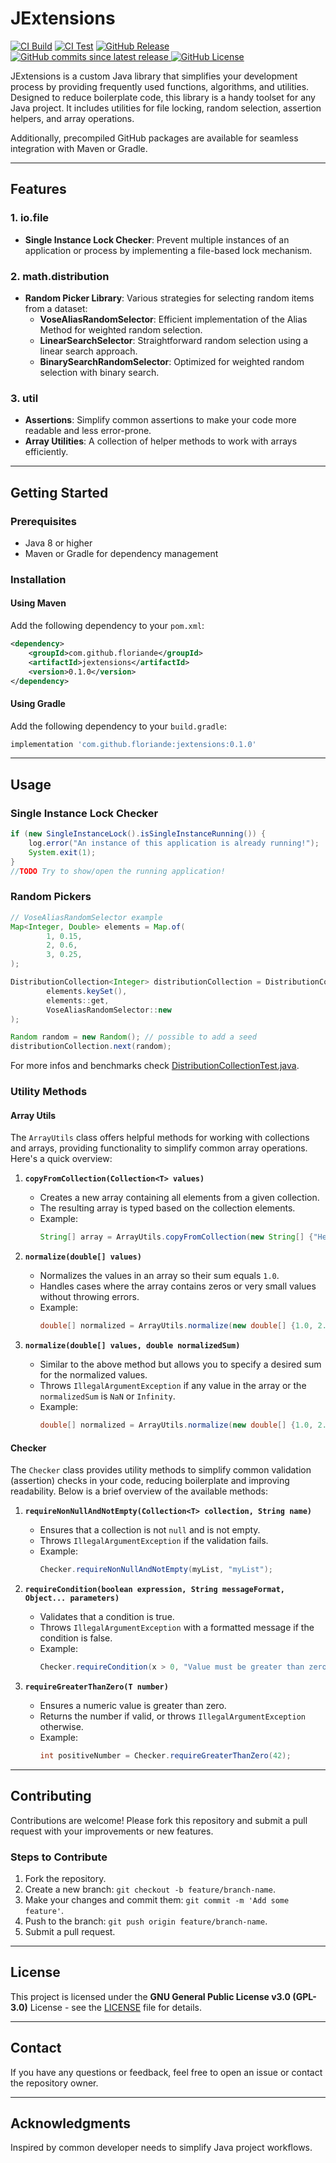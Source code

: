 # JExtensions
[![CI Build](https://github.com/FlorianDe/jextensions/actions/workflows/build.yml/badge.svg)](https://github.com/FlorianDe/jextensions/actions/workflows/build.yml)
[![CI Test](https://github.com/FlorianDe/jextensions/actions/workflows/test.yml/badge.svg)](https://github.com/FlorianDe/jextensions/actions/workflows/test.yml)
[![GitHub Release](https://img.shields.io/github/v/release/FlorianDe/jextensions?label=Version)](https://github.com/FlorianDe/jextensions/releases)
[![GitHub commits since latest release](https://img.shields.io/github/commits-since/FlorianDe/jextensions/latest)
](https://github.com/FlorianDe/jextensions/commits/main/)
[![GitHub License](https://img.shields.io/github/license/floriande/jextensions)
](LICENSE)


JExtensions is a custom Java library that simplifies your development process by providing frequently used functions, algorithms, and utilities. Designed to reduce boilerplate code, this library is a handy toolset for any Java project. It includes utilities for file locking, random selection, assertion helpers, and array operations. 

Additionally, precompiled GitHub packages are available for seamless integration with Maven or Gradle.

---

## Features

### 1. **io.file**
   - **Single Instance Lock Checker**: Prevent multiple instances of an application or process by implementing a file-based lock mechanism.

### 2. **math.distribution**
   - **Random Picker Library**: Various strategies for selecting random items from a dataset:
     - **VoseAliasRandomSelector**: Efficient implementation of the Alias Method for weighted random selection.
     - **LinearSearchSelector**: Straightforward random selection using a linear search approach.
     - **BinarySearchRandomSelector**: Optimized for weighted random selection with binary search.

### 3. **util**
   - **Assertions**: Simplify common assertions to make your code more readable and less error-prone.
   - **Array Utilities**: A collection of helper methods to work with arrays efficiently.

---

## Getting Started

### Prerequisites
- Java 8 or higher
- Maven or Gradle for dependency management

### Installation

#### Using Maven
Add the following dependency to your `pom.xml`:

```xml
<dependency>
    <groupId>com.github.floriande</groupId>
    <artifactId>jextensions</artifactId>
    <version>0.1.0</version>
</dependency>
```

#### Using Gradle
Add the following dependency to your `build.gradle`:

```gradle
implementation 'com.github.floriande:jextensions:0.1.0'
```

---

## Usage

### Single Instance Lock Checker
```java
if (new SingleInstanceLock().isSingleInstanceRunning()) {
    log.error("An instance of this application is already running!");
    System.exit(1);
} 
//TODO Try to show/open the running application!
```

### Random Pickers
```java
// VoseAliasRandomSelector example
Map<Integer, Double> elements = Map.of(
        1, 0.15,
        2, 0.6,
        3, 0.25,
);

DistributionCollection<Integer> distributionCollection = DistributionCollectionFactory.createWeighted(
        elements.keySet(),
        elements::get,
        VoseAliasRandomSelector::new
);

Random random = new Random(); // possible to add a seed
distributionCollection.next(random);
```

For more infos and benchmarks check [DistributionCollectionTest.java](src/test/java/de/florian/jextensions/math/distribution/DistributionCollectionTest.java).

### Utility Methods
#### Array Utils
The `ArrayUtils` class offers helpful methods for working with collections and arrays, providing functionality to simplify common array operations. Here's a quick overview:

1. **`copyFromCollection(Collection<T> values)`**
   - Creates a new array containing all elements from a given collection.
   - The resulting array is typed based on the collection elements.
   - Example:
     ```java
     String[] array = ArrayUtils.copyFromCollection(new String[] {"Hello", "World"});
     ```

2. **`normalize(double[] values)`**
   - Normalizes the values in an array so their sum equals `1.0`.
   - Handles cases where the array contains zeros or very small values without throwing errors.
   - Example:
     ```java
     double[] normalized = ArrayUtils.normalize(new double[] {1.0, 2.0, 3.0});
     ```

3. **`normalize(double[] values, double normalizedSum)`**
   - Similar to the above method but allows you to specify a desired sum for the normalized values.
   - Throws `IllegalArgumentException` if any value in the array or the `normalizedSum` is `NaN` or `Infinity`.
   - Example:
     ```java
     double[] normalized = ArrayUtils.normalize(new double[] {1.0, 2.0, 3.0}, 100.0);
     ```

#### Checker
The `Checker` class provides utility methods to simplify common validation (assertion) checks in your code, reducing boilerplate and improving readability. Below is a brief overview of the available methods:

1. **`requireNonNullAndNotEmpty(Collection<T> collection, String name)`**
   - Ensures that a collection is not `null` and is not empty.
   - Throws `IllegalArgumentException` if the validation fails.
   - Example:
     ```java
     Checker.requireNonNullAndNotEmpty(myList, "myList");
     ```

2. **`requireCondition(boolean expression, String messageFormat, Object... parameters)`**
   - Validates that a condition is true.
   - Throws `IllegalArgumentException` with a formatted message if the condition is false.
   - Example:
     ```java
     Checker.requireCondition(x > 0, "Value must be greater than zero: %d", x);
     ```

3. **`requireGreaterThanZero(T number)`**
   - Ensures a numeric value is greater than zero.
   - Returns the number if valid, or throws `IllegalArgumentException` otherwise.
   - Example:
     ```java
     int positiveNumber = Checker.requireGreaterThanZero(42);
     ```

---

## Contributing
Contributions are welcome! Please fork this repository and submit a pull request with your improvements or new features.

### Steps to Contribute
1. Fork the repository.
2. Create a new branch: `git checkout -b feature/branch-name`.
3. Make your changes and commit them: `git commit -m 'Add some feature'`.
4. Push to the branch: `git push origin feature/branch-name`.
5. Submit a pull request.

---

## License
This project is licensed under the **GNU General Public License v3.0 (GPL-3.0)** License - see the [LICENSE](LICENSE) file for details.

---

## Contact
If you have any questions or feedback, feel free to open an issue or contact the repository owner.

---

## Acknowledgments
Inspired by common developer needs to simplify Java project workflows.